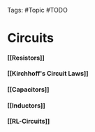 Tags: #Topic #TODO 

# Circuits

#### [[Resistors]]
#### [[Kirchhoff's Circuit Laws]]
#### [[Capacitors]]
#### [[Inductors]]
#### [[RL-Circuits]]
